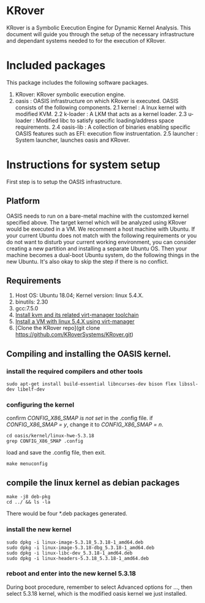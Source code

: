 # KRover
KRover is a Symbolic Execution Engine for Dynamic Kernel Analysis. This document will guide you through the setup of the necessary infrastructure and dependant systems needed to for the execution of KRover.

# Included packages
This package includes the following software packages.
1. KRover: KRover symbolic execution engine.
2. oasis : OASIS infrastructure on which KRover is executed. OASIS consists of the following components.
2.1 kernel : A lnux kernel with modified KVM.
2.2 k-loader : A LKM that acts as a kernel loader.
2.3 u-loader : Modified libc to satisfy specific loading/address space requirements.
2.4 oasis-lib : A collection of binaries enabling specific OASIS features such as EFI: execution flow instruentation.
2.5 launcher : System launcher, launches oasis and KRover.

# Instructions for system setup
First step is to setup the OASIS infrastructure. 

## Platform
OASIS needs to run on a bare-metal machine with the customzed kernel specified above. The target kernel which will be analyzed using KRover would be executed in a VM. We recomment a host machine with Ubuntu. If your current Ubuntu does not match with the following requirements or you do not want to disturb your current working environment, you can consider creating a new partition and installing a separate Ubuntu OS. Then your machine becomes a dual-boot Ubuntu system, do the following things in the new Ubuntu. It's also okay to skip the step if there is no conflict.

## Requirements
1. Host OS: Ubuntu 18.04; Kernel version: linux 5.4.X.
2. binutils: 2.30
3. gcc:7.5.0
4. [Install kvm and its related virt-manager toolchain](https://linuxize.com/post/how-to-install-kvm-on-ubuntu-18-04/)
5. [Install a VM with linux 5.4.X using virt-manager](https://www.tecmint.com/create-virtual-machines-in-kvm-using-virt-manager/4/)
6. [Clone the KRover repo](git clone https://github.com/KRoverSystems/KRover.git)

## Compiling and installing the OASIS kernel.

### install the required compilers and other tools
```
sudo apt-get install build-essential libncurses-dev bison flex libssl-dev libelf-dev
```
### configuring the kernel
confirm *CONFIG_X86_SMAP is not set* in the .config file. if *CONFIG_X86_SMAP = y*, change it to *CONFIG_X86_SMAP = n*.
```
cd oasis/kernel/linux-hwe-5.3.18
grep CONFIG_X86_SMAP .config
```  
load and save the .config file, then exit.
```
make menuconfig 
```
## compile the linux kernel as debian packages
```
make -j8 deb-pkg
cd ../ && ls -la
```
There would be four *.deb packages generated.

### install the new kernel
```
sudo dpkg -i linux-image-5.3.18_5.3.18-1_amd64.deb 
sudo dpkg -i linux-image-5.3.18-dbg_5.3.18-1_amd64.deb
sudo dpkg -i linux-libc-dev_5.3.18-1_amd64.deb   
sudo dpkg -i linux-headers-5.3.18_5.3.18-1_amd64.deb 
```
    
### reboot and enter into the new kernel 5.3.18
During boot procedure, remember to select Advanced options for ..., then select 5.3.18 kernel, which is the modified oasis kernel we just installed.

